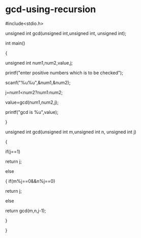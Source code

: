 # gcd-using-recursion


#include<stdio.h>

unsigned int  gcd(unsigned int,unsigned int, unsigned int);

int main()

{

unsigned int num1,num2,value,j; 

printf("enter  positive numbers which is to be checked");

scanf("%u%u",&num1,&num2); 

j=num1<num2?num1:num2;

value=gcd(num1,num2,j); 

printf("gcd is %u",value); 

}

unsigned int  gcd(unsigned int m,unsigned int n, unsigned int j)

{  

 if(j==1) 

 return j; 

else 

 { if(m%j==0&&n%j==0)  

   return j;

   else 

   return gcd(m,n,j-1); 

  } 

}

  
